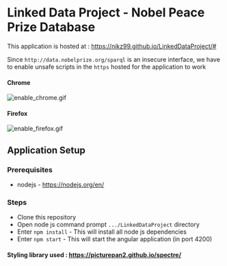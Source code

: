 # Linked Data Project - Nobel Peace Prize Database

This application is hosted at : https://nikz99.github.io/LinkedDataProject/#

Since  `http://data.nobelprize.org/sparql` is an insecure interface, we have to enable unsafe scripts in the `https` hosted for the application to work

#### Chrome 
![enable_chrome.gif](https://www.dropbox.com/s/ptadof3wpwsgurj/enable_chrome.gif?dl=0&raw=1)

#### Firefox
![enable_firefox.gif](https://www.dropbox.com/s/z9xgs5sixa1a9lz/enable_firefox.gif?dl=0&raw=1)



## Application Setup

### Prerequisites
- nodejs - https://nodejs.org/en/

### Steps 
- Clone this repository
- Open node js command prompt `.../LinkedDataProject` directory
- Enter `npm install` - This will install all node js dependencies
- Enter `npm start` - This will start the angular application (in port 4200)

#### Styling library used : https://picturepan2.github.io/spectre/